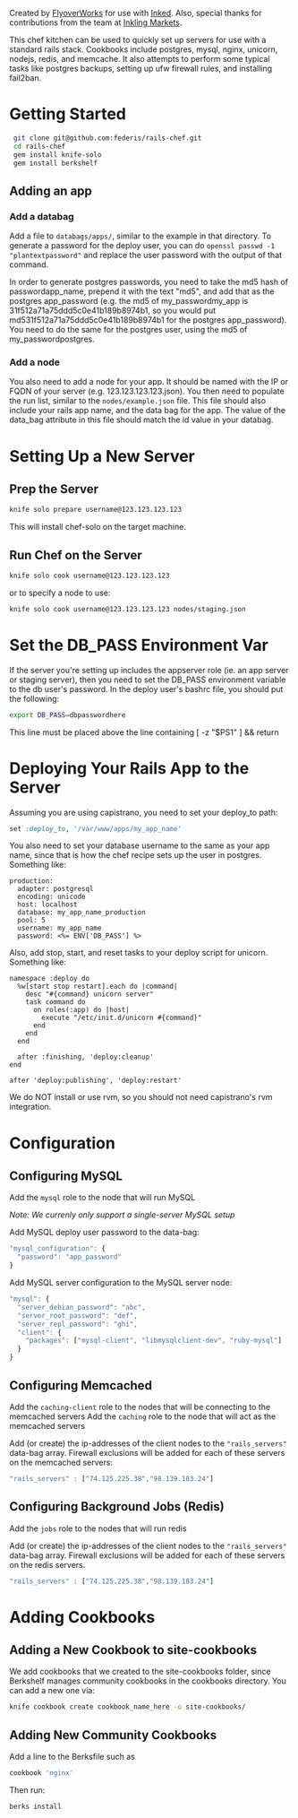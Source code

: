Created by [FlyoverWorks](http://www.flyoverworks.com) for use with [Inked](https://www.inkedcrm.com). Also, special thanks for contributions from the team at [Inkling Markets](http://inklingmarkets.com/).

This chef kitchen can be used to quickly set up servers for use with a standard rails stack. Cookbooks include postgres, mysql, nginx, unicorn, nodejs, redis, and memcache. It also attempts to perform some typical tasks like postgres backups, setting up ufw firewall rules, and installing fail2ban.


Getting Started
===============

```bash
 git clone git@github.com:federis/rails-chef.git
 cd rails-chef
 gem install knife-solo
 gem install berkshelf
```

Adding an app
-------------

### Add a databag

Add a file to ```databags/apps/```, similar to the example in that directory. To generate a password for the deploy user, you can do ```openssl passwd -1 "plantextpassword"``` and replace the user password with the output of that command.

In order to generate postgres passwords, you need to take the md5 hash of passwordapp_name, prepend it with the text "md5", and add that as the postgres app_password (e.g. the md5 of my_passwordmy_app is 31f512a71a75ddd5c0e41b189b8974b1, so you would put md531f512a71a75ddd5c0e41b189b8974b1 for the postgres app_password). You need to do the same for the postgres user, using the md5 of my_passwordpostgres.

### Add a node

You also need to add a node for your app. It should be named with the IP or FQDN of your server (e.g. 123.123.123.123.json). You then need to populate the run list, similar to the ```nodes/example.json``` file. This file should also include your rails app name, and the data bag for the app. The value of the data_bag attribute in this file should match the id value in your databag.


Setting Up a New Server
=======================

Prep the Server
---------------

```bash
knife solo prepare username@123.123.123.123
```

This will install chef-solo on the target machine.


Run Chef on the Server
----------------------

```bash
knife solo cook username@123.123.123.123
```

or to specify a node to use:

```bash
knife solo cook username@123.123.123.123 nodes/staging.json
```

Set the DB_PASS Environment Var
===============================
If the server you're setting up includes the appserver role (ie. an app server or staging server), then you need to set the DB_PASS environment variable to the db user's password. In the deploy user's bashrc file, you should put the following:

```bash
export DB_PASS=dbpasswordhere
```

This line must be placed above the line containing [ -z "$PS1" ] && return


Deploying Your Rails App to the Server
======================================

Assuming you are using capistrano, you need to set your deploy_to path:

```ruby
set :deploy_to, '/var/www/apps/my_app_name'
```

You also need to set your database username to the same as your app name, since that is how the chef recipe sets up the user in postgres. Something like: 

```
production:
  adapter: postgresql
  encoding: unicode
  host: localhost
  database: my_app_name_production
  pool: 5
  username: my_app_name
  password: <%= ENV['DB_PASS'] %>
```

Also, add stop, start, and reset tasks to your deploy script for unicorn. Something like:

```
namespace :deploy do
  %w[start stop restart].each do |command|
    desc "#{command} unicorn server"
    task command do
      on roles(:app) do |host|
        execute "/etc/init.d/unicorn #{command}"
      end
    end
  end

  after :finishing, 'deploy:cleanup'
end

after 'deploy:publishing', 'deploy:restart'
```

We do NOT install or use rvm, so you should not need capistrano's rvm integration.


Configuration
=============

Configuring MySQL
-----------------

Add the ```mysql``` role to the node that will run MySQL

_Note: We currenly only support a single-server MySQL setup_

Add MySQL deploy user password to the data-bag:

```javascript
"mysql_configuration": {
  "password": "app_password"
}
```

Add MySQL server configuration to the MySQL server node:

```javascript
"mysql": {
  "server_debian_password": "abc",
  "server_root_password": "def",
  "server_repl_password": "ghi",
  "client": {
    "packages": ["mysql-client", "libmysqlclient-dev", "ruby-mysql"]
  }
}

```
Configuring Memcached
---------------------

Add the ```caching-client``` role to the nodes that will be connecting to the memcached servers
Add the ```caching``` role to the node that will act as the memcached servers

Add (or create) the ip-addresses of the client nodes to the ```"rails_servers"``` data-bag array. Firewall exclusions will be added for each of these servers on the memcached servers:

```javascript
"rails_servers" : ["74.125.225.38","98.139.183.24"]
```

Configuring Background Jobs (Redis)
-----------------------------------

Add the ```jobs``` role to the nodes that will run redis

Add (or create) the ip-addresses of the client nodes to the ```"rails_servers"``` data-bag array. Firewall exclusions will be added for each of these servers on the redis servers. 


```javascript
"rails_servers" : ["74.125.225.38","98.139.183.24"]
```



Adding Cookbooks
================

Adding a New Cookbook to site-cookbooks
---------------------------------------

We add cookbooks that we created to the site-cookbooks folder, since Berkshelf manages community cookbooks in the cookbooks directory. You can add a new one via:

```bash
knife cookbook create cookbook_name_here -o site-cookbooks/
```


Adding New Community Cookbooks
------------------------------

Add a line to the Berksfile such as 

```ruby
cookbook 'nginx'
```

Then run:

```bash
berks install
```
